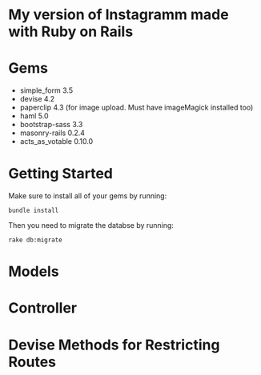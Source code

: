 # My version of Instagramm made with Ruby on Rails 

# Gems
  * simple_form 3.5
  * devise 4.2
  * paperclip 4.3 (for image upload. Must have imageMagick installed too)
  * haml 5.0
  * bootstrap-sass 3.3
  * masonry-rails 0.2.4
  * acts_as_votable 0.10.0

# Getting Started 

 Make sure to install all of your gems by running:
 ```
 bundle install
 ```
 
 Then you need to migrate the databse by running:
 
 ```
 rake db:migrate
 ```

# Models 

# Controller 

# Devise Methods for Restricting Routes 
